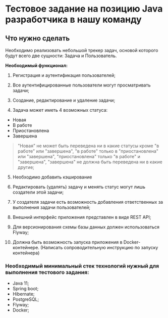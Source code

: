 # Тестовое задание на позицию Java разработчика в нашу команду


## Что нужно сделать
Необходимо реализовать небольшой трекер задач, основой которого будут всего две сущности: Задача и Пользователь.

**Необходимый функционал:**

1. Регистрация и аутентификация пользователей;

2. Все аутентифицированные пользователи могут просматривать задачи;

3. Создание, редактирование и удаление задачи;

4. Задача может иметь 4 возможных статуса: 
* Новая
* В работе
* Приостановлена
* Завершена

> "Новая" не может быть переведена ни в какие статусы кроме "в работе" или "завершена", "в работе" только в "приостановлена" или "завершена", "приостановлена" только "в работе" и "завершена", "завершена" не должна быть переведена ни в какие другие;

5. Необходимо добавить кэширование 

6. Редактировать (удалять) задачу и менять статус могут лишь создатели этой задачи;

7. У создателя задачи есть возможность добавления ответственных за выполнения задачи пользователей;

8. Внешний интерфейс приложения представлен в виде REST API;

9. Для версионирования схемы базы данных должен использоваться Flyway;

10. Должна быть возможность запуска приложения в Docker-контейнере. (Написать сопроводительную инструкцию по запуску контейнера)

### Необходимый минимальный стек технологий нужный для выполнения тестового задания:
* Java 11;
* Spring boot;
* Hibernate;
* PostgreSQL;
* Flyway;
* Docker;
